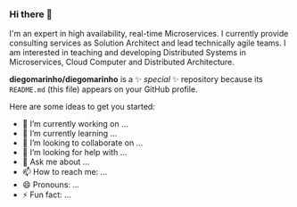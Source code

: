 ### Hi there 👋

I'm an expert in high availability, real-time Microservices. I currently provide consulting services as Solution Architect and lead technically agile teams. I am interested in teaching and developing Distributed Systems in Microservices, Cloud Computer and Distributed Architecture.

**diegomarinho/diegomarinho** is a ✨ _special_ ✨ repository because its `README.md` (this file) appears on your GitHub profile.

Here are some ideas to get you started:

- 🔭 I’m currently working on ...
- 🌱 I’m currently learning ...
- 👯 I’m looking to collaborate on ...
- 🤔 I’m looking for help with ...
- 💬 Ask me about ...
- 📫 How to reach me: ...
- 😄 Pronouns: ...
- ⚡ Fun fact: ...
